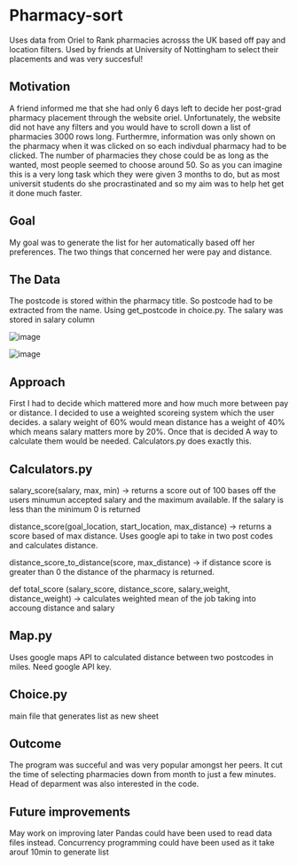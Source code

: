 # Pharmacy-sort
Uses data from Oriel to Rank pharmacies acrosss the UK based off pay and location filters. Used by friends at University of Nottingham to select their placements and was very succesful!


## Motivation

A friend informed me that she had only 6 days left to decide her post-grad pharmacy placement through the website oriel. Unfortunately, the website did not have any filters and you would have to scroll down a list of pharmacies 3000 rows long. Furthermre, information was only shown on the pharmacy when it was clicked on so each indivdual pharmacy had to be clicked. The number of pharmacies they chose could be as long as the wanted, most people seemed to choose around 50. So as you can imagine this is a very long task which they were given 3 months to do, but as most universit students do she procrastinated and so my aim was to help het get it done much faster. 

## Goal

My goal was to generate the list for her automatically based off her preferences. The two things that concerned her were pay and distance. 


## The Data 

The postcode is stored within the pharmacy title. So postcode had to be extracted from the name. Using get_postcode in choice.py.
The salary was stored in salary column

![image](https://user-images.githubusercontent.com/79328765/186035049-d8c554a3-bbc0-4cd4-8fef-0bf59e14dca1.png)

![image](https://user-images.githubusercontent.com/79328765/186035112-be666582-5e16-4337-9432-055481fbadad.png)




## Approach

First I had to decide which mattered more and how much more between pay or distance. I decided to use a weighted scoreing system which the user decides. 
a salary weight of 60% would mean distance has a weight of 40% which means salary matters more by 20%. Once that is decided A way to calculate them would be needed. Calculators.py does exactly this. 

## Calculators.py

salary_score(salary, max, min) -> returns a score out of 100 bases off the users minumun accepted salary and the maximum available. If the salary is less than the minimum 0 is returned

distance_score(goal_location, start_location, max_distance) -> returns a score based of max distance. Uses google api to take in two post codes and calculates distance.

distance_score_to_distance(score, max_distance) -> if distance score is greater than 0 the distance of the pharmacy is returned. 

def total_score (salary_score, distance_score, salary_weight, distance_weight) -> calculates weighted mean of the job taking into accoung distance and salary

## Map.py

Uses google maps API to calculated distance between two postcodes in miles. Need google API key.

## Choice.py 

main file that generates list as new sheet

## Outcome

The program was succeful and was very popular amongst her peers. It cut the time of selecting pharmacies down from month to just a few minutes. Head of deparment was also interested in the code. 

## Future improvements 

May work on improving later 
Pandas could have been used to read data files instead.
Concurrency programming could have been used as it take arouf 10min to generate list 

